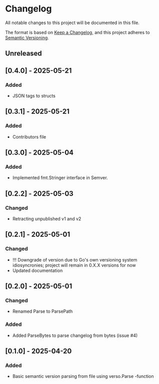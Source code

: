 # Changelog

All notable changes to this project will be documented in this file.

The format is based on [Keep a Changelog](https://keepachangelog.com/en/1.1.0/),
and this project adheres to [Semantic Versioning](https://semver.org/spec/v2.0.0.html).

## Unreleased


## [0.4.0] - 2025-05-21

### Added

- JSON tags to structs

## [0.3.1] - 2025-05-21

### Added

- Contributors file

## [0.3.0] - 2025-05-04

### Added

- Implemented fmt.Stringer interface in Semver.

## [0.2.2] - 2025-05-03

### Changed

- Retracting unpublished v1 and v2

## [0.2.1] - 2025-05-01

### Changed

- !!! Downgrade of version due to Go's own versioning system idiosyncronies; project will remain in 0.X.X versions for now 
- Updated documentation

## [0.2.0] - 2025-05-01

### Changed

- Renamed Parse to ParsePath

### Added

- Added ParseBytes to parse changelog from bytes (issue #4)

## [0.1.0] - 2025-04-20

### Added

- Basic semantic version parsing from file using verso.Parse -function


